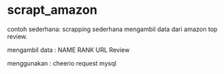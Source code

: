 # scrapt_amazon

contoh sederhana:
scrapping sederhana mengambil data dari amazon top review. 

mengambil data :
NAME
RANK
URL Review

menggunakan :
cheerio
request
mysql

